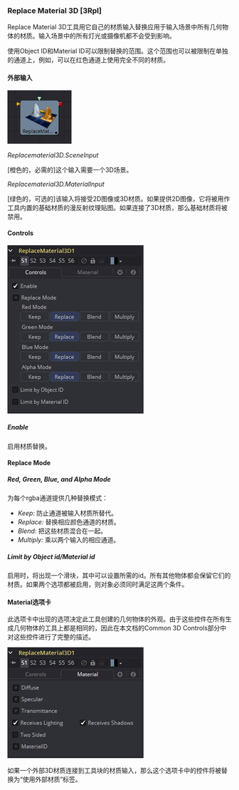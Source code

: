 ### Replace Material 3D [3Rpl]

Replace Material 3D工具用它自己的材质输入替换应用于输入场景中所有几何物体的材质。输入场景中的所有灯光或摄像机都不会受到影响。

使用Object ID和Material ID可以限制替换的范围。这个范围也可以被限制在单独的通道上，例如，可以在红色通道上使用完全不同的材质。

#### 外部输入

 ![3Rpl_tile](images/3Rpl_tile.jpg)

*Replacematerial3D.SceneInput* 

[橙色的，必需的]这个输入需要一个3D场景。

*Replacematerial3D.MaterialInput* 

[绿色的，可选的]该输入将接受2D图像或3D材质。如果提供2D图像，它将被用作工具内置的基础材质的漫反射纹理贴图。如果连接了3D材质，那么基础材质将被禁用。

#### Controls

![3Rpl_Controls](images/3Rpl_Controls.png)

##### Enable

启用材质替换。

#### Replace Mode

##### Red, Green, Blue, and Alpha Mode

为每个rgba通道提供几种替换模式：

- *Keep:* 防止通道被输入材质所替代。
- *Replace:* 替换相应颜色通道的材质。
- *Blend:* 把这些材质混合在一起。
- *Multiply:* 乘以两个输入的相应通道。

##### Limit by Object id/Material id

启用时，将出现一个滑块，其中可以设置所需的id。所有其他物体都会保留它们的材质。如果两个选项都被启用，则对象必须同时满足这两个条件。

#### Material选项卡

此选项卡中出现的选项决定此工具创建的几何物体的外观。由于这些控件在所有生成几何物体的工具上都是相同的，因此在本文档的Common 3D Controls部分中对这些控件进行了完整的描述。

![3Rpl_Material](images/3Rpl_Material.png)

如果一个外部3D材质连接到工具块的材质输入，那么这个选项卡中的控件将被替换为“使用外部材质”标签。

